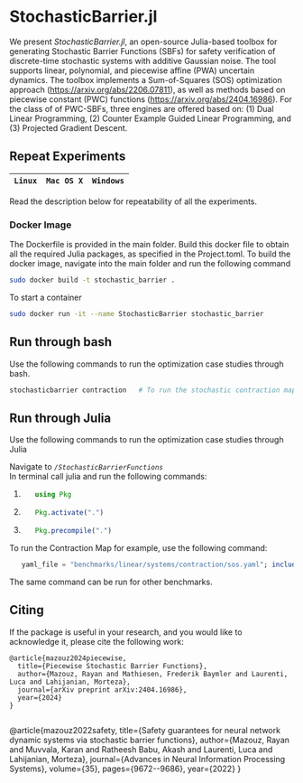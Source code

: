 # StochasticBarrier.jl

We present *StochasticBarrier.jl*, an open-source Julia-based toolbox for generating Stochastic Barrier Functions (SBFs) for safety verification of discrete-time stochastic systems with additive Gaussian noise. The tool supports linear, polynomial, and piecewise affine (PWA) uncertain dynamics. The toolbox implements a Sum-of-Squares (SOS) optimization approach (https://arxiv.org/abs/2206.07811), as well as  methods based on piecewise constant (PWC) functions (https://arxiv.org/abs/2404.16986). For the class of of PWC-SBFs, three engines are offered based on: (1) Dual Linear Programming, (2) Counter Example Guided Linear Programming, and (3) Projected Gradient Descent.

## Repeat Experiments
| **`Linux`** | **`Mac OS X`** | **`Windows`** |
|-----------------|---------------------|-------------------------|

Read the description below for repeatability of all the experiments.

### Docker Image
The Dockerfile is provided in the main folder. Build this docker file to obtain all the required Julia packages, as specified in the Project.toml. To build the docker image, navigate into the main folder and run the following command 
```sh
sudo docker build -t stochastic_barrier .
```

To start a container 

```sh
sudo docker run -it --name StochasticBarrier stochastic_barrier
```

## Run through bash

Use the following commands to run the optimization case studies through bash.

```sh
stochasticbarrier contraction   # To run the stochastic contraction map

```

## Run through Julia
Use the following commands to run the optimization case studies through Julia

Navigate to *```/StochasticBarrierFunctions```* \
In terminal call julia and run the following commands:
1. ```julia
      using Pkg
   ```
2. ```julia 
      Pkg.activate(".") 
   ```
3. ```julia 
      Pkg.precompile(".") 
   ```   

To run the Contraction Map for example, use the following command: 
```julia 
   yaml_file = "benchmarks/linear/systems/contraction/sos.yaml"; include("benchmarks/barrier_synthesis.jl")
```
The same command can be run for other benchmarks.


## Citing

If the package is useful in your research, and you would like to acknowledge it, please cite the following work:

```
@article{mazouz2024piecewise,
  title={Piecewise Stochastic Barrier Functions},
  author={Mazouz, Rayan and Mathiesen, Frederik Baymler and Laurenti, Luca and Lahijanian, Morteza},
  journal={arXiv preprint arXiv:2404.16986},
  year={2024}
}


```
@article{mazouz2022safety,
  title={Safety guarantees for neural network dynamic systems via stochastic barrier functions},
  author={Mazouz, Rayan and Muvvala, Karan and Ratheesh Babu, Akash and Laurenti, Luca and Lahijanian, Morteza},
  journal={Advances in Neural Information Processing Systems},
  volume={35},
  pages={9672--9686},
  year={2022}
}

